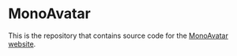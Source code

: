 # MonoAvatar

This is the repository that contains source code for the [MonoAvatar website](https://augmentedperception.github.io/monoavatar).
